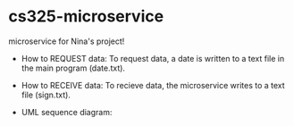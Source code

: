 # cs325-microservice
microservice for Nina's project!

- How to REQUEST data: To request data, a date is written to a text file in the main program (date.txt). 

- How to RECEIVE data: To recieve data, the microservice writes to a text file (sign.txt). 

- UML sequence diagram:
